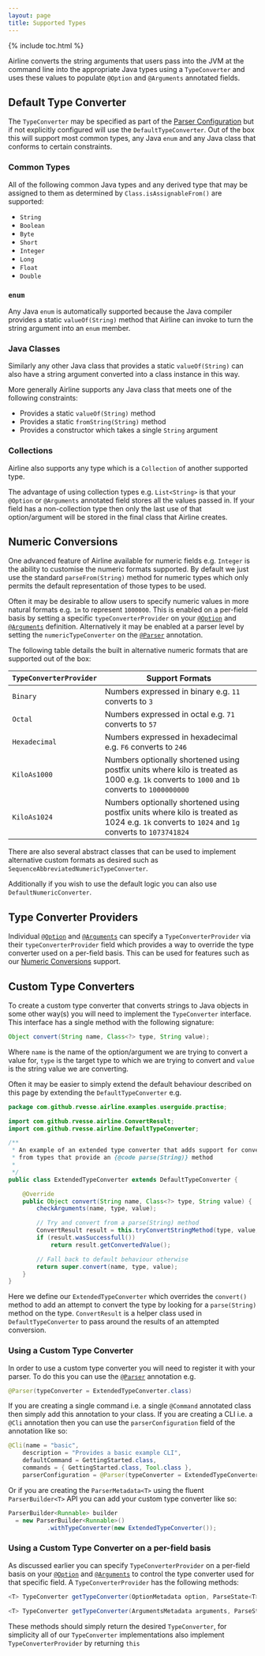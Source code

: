 ```yaml
---
layout: page
title: Supported Types
---
```


{% include toc.html %}

Airline converts the string arguments that users pass into the JVM at the command line into the appropriate Java types using a `TypeConverter` and uses these values to populate `@Option` and `@Arguments` annotated fields.

## Default Type Converter

The `TypeConverter` may be specified as part of the [Parser Configuration](../parser/) but if not explicitly configured will use the `DefaultTypeConverter`.  Out of the box this will support most common types, any Java `enum` and any Java class that conforms to certain constraints.

### Common Types

All of the following common Java types and any derived type that may be assigned to them as determined by `Class.isAssignableFrom()` are supported:

- `String`
- `Boolean`
- `Byte`
- `Short`
- `Integer`
- `Long`
- `Float`
- `Double`

### `enum`

Any Java `enum` is automatically supported because the Java compiler provides a static `valueOf(String)` method that Airline can invoke to turn the string argument into an `enum` member.

### Java Classes

Similarly any other Java class that provides a static `valueOf(String)` can also have a string argument converted into a class instance in this way.

More generally Airline supports any Java class that meets one of the following constraints:

- Provides a static `valueOf(String)` method
- Provides a static `fromString(String)` method
- Provides a constructor which takes a single `String` argument

### Collections

Airline also supports any type which is a `Collection` of another supported type.

The advantage of using collection types e.g. `List<String>` is that your `@Option` or `@Arguments` annotated field stores all the values passed in.  If your field has a non-collection type then only the last use of that option/argument will be stored in the final class that Airline creates.

## Numeric Conversions

One advanced feature of Airline available for numeric fields e.g. `Integer` is the ability to customise the numeric formats supported.  By default we just use the standard `parseFrom(String)` method for numeric types which only permits the default representation of those types to be used.

Often it may be desirable to allow users to specify numeric values in more natural formats e.g. `1m` to represent `1000000`.  This is enabled on a per-field basis by setting a specific `typeConverterProvider` on your [`@Option`](../annotations/option.html) and [`@Arguments`](../annotations/arguments.html) definition.  Alternatively it may be enabled at a parser level by setting the `numericTypeConverter` on the [`@Parser`](../annotations/parser.html) annotation.

The following table details the built in alternative numeric formats that are supported out of the box:

| `TypeConverterProvider` | Support Formats |
| --------------------------------  | ---------------------- |
| `Binary` | Numbers expressed in binary e.g. `11` converts to `3` |
| `Octal` | Numbers expressed in octal e.g. `71` converts to  `57` |
| `Hexadecimal` | Numbers expressed in hexadecimal e.g. `F6` converts to `246` | 
| `KiloAs1000` | Numbers optionally shortened using postfix units where kilo is treated as 1000 e.g. `1k` converts to `1000` and `1b` converts to `1000000000` |
| `KiloAs1024` | Numbers optionally shortened using postfix units where kilo is treated as 1024 e.g. `1k` converts to `1024` and `1g` converts to `1073741824` |

There are also several abstract classes that can be used to implement alternative custom formats as desired such as `SequenceAbbreviatedNumericTypeConverter`.

Additionally if you wish to use the default logic you can also use `DefaultNumericConverter`.

## Type Converter Providers

Individual [`@Option`](../annotations/option.html) and [`@Arguments`](../annotations/arguments.html) can specify a `TypeConverterProvider` via their `typeConverterProvider` field which provides a way to override the type converter used on a per-field basis.  This can be used for features such as our [Numeric Conversions](#numeric-conversions) support.

## Custom Type Converters

To create a custom type converter that converts strings to Java objects in some other way(s) you will need to implement the `TypeConverter` interface.  This interface has a single method with the following signature:

```java
Object convert(String name, Class<?> type, String value);
```

Where `name` is the name of the option/argument we are trying to convert a value for, `type` is the target type to which we are trying to convert and `value` is the string value we are converting.

Often it may be easier to simply extend the default behaviour described on this page by extending the `DefaultTypeConverter` e.g.

```java
package com.github.rvesse.airline.examples.userguide.practise;

import com.github.rvesse.airline.ConvertResult;
import com.github.rvesse.airline.DefaultTypeConverter;

/**
 * An example of an extended type converter that adds support for converting
 * from types that provide an {@code parse(String)} method
 *
 */
public class ExtendedTypeConverter extends DefaultTypeConverter {

    @Override
    public Object convert(String name, Class<?> type, String value) {
        checkArguments(name, type, value);

        // Try and convert from a parse(String) method
        ConvertResult result = this.tryConvertStringMethod(type, value, "parse");
        if (result.wasSuccessfull())
            return result.getConvertedValue();

        // Fall back to default behaviour otherwise
        return super.convert(name, type, value);
    }
}
```

Here we define our `ExtendedTypeConverter` which overrides the `convert()` method to add an attempt to convert the type by looking for a `parse(String)` method on the type.  `ConvertResult` is a helper class used in `DefaultTypeConverter` to pass around the results of an attempted conversion.

### Using a Custom Type Converter

In order to use a custom type converter you will need to register it with your parser.  To do this you can use the [`@Parser`](../annotations/parser.html) annotation e.g.

```java
@Parser(typeConverter = ExtendedTypeConverter.class)
```

If you are creating a single command i.e. a single `@Command` annotated class then simply add this annotation to your class.  If you are creating a CLI i.e. a `@Cli` annotation then you can use the `parserConfiguration` field of the annotation like so:

```java
@Cli(name = "basic", 
    description = "Provides a basic example CLI",
    defaultCommand = GettingStarted.class, 
    commands = { GettingStarted.class, Tool.class },
    parserConfiguration = @Parser(typeConverter = ExtendedTypeConverter.class))
```

Or if you are creating the `ParserMetadata<T>` using the fluent `ParserBuilder<T>` API you can add your custom type converter like so:

```java
ParserBuilder<Runnable> builder 
  = new ParserBuilder<Runnable>()
           .withTypeConverter(new ExtendedTypeConverter());
```

### Using a Custom Type Converter on a per-field basis

As discussed earlier you can specify `TypeConverterProvider` on a per-field basis on your [`@Option`](../annotations/option.html) and [`@Arguments`](../annotations/arguments.html) to control the type converter used for that specific field.  A `TypeConverterProvider` has the following methods:

```java
<T> TypeConverter getTypeConverter(OptionMetadata option, ParseState<T> state)

<T> TypeConverter getTypeConverter(ArgumentsMetadata arguments, ParseState<T> state)
```

These methods should simply return the desired `TypeConverter`, for simplicity all of our `TypeConverter` implementations also implement `TypeConverterProvider` by returning `this`